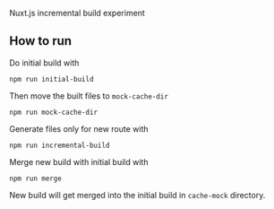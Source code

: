 Nuxt.js incremental build experiment

## How to run

Do initial build with
```
npm run initial-build
```
Then move the built files to `mock-cache-dir`
```
npm run mock-cache-dir
```

Generate files only for new route with
```
npm run incremental-build
```

Merge new build with initial build with
```
npm run merge
```
New build will get merged into the initial build in `cache-mock` directory.